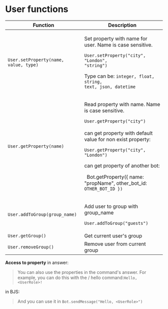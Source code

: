 # User functions

| Function                              | Description                                                                                                                                                                                                                                                                                                                                                                                          |
| ------------------------------------- | ---------------------------------------------------------------------------------------------------------------------------------------------------------------------------------------------------------------------------------------------------------------------------------------------------------------------------------------------------------------------------------------------------- |
| `User.setProperty(name, value, type)` | <p>Set property with name for user. Name is case sensitive.</p><p></p><p><code>User.setProperty("city", "London", "string")</code></p><p></p><p>Type can be: <code>integer, float, string, text, json, datetime</code></p>                                                                                                                                                                           |
| `User.getProperty(name)`              | <p>Read property with name. Name is case sensitive.</p><p></p><p><code>User.getProperty("city")</code><br><br>can get property with default value for non exist property:</p><p><code>User.getProperty("city", "London")</code></p><p><code></code></p><p>can get property of another bot:</p><p><code>  </code>Bot.getProperty({ name: "propName", other_bot_id:   <code>OTHER_BOT_ID })</code></p> |
| `User.addToGroup(group_name)`         | <p>Add user to group with group_name</p><p></p><p><code>User.addToGroup("guests")</code></p>                                                                                                                                                                                                                                                                                                         |
| `User.getGroup()`                     | Get current user's group                                                                                                                                                                                                                                                                                                                                                                             |
| `User.removeGroup()`                  | Remove user from current group                                                                                                                                                                                                                                                                                                                                                                       |

**Access to property** in answer:

> You can also use the properties in the command's answer. For example, you can do this with the / hello command:`Hello, <UserRole>!`

in BJS:

> And you can use it in `Bot.sendMessage("Hello, <UserRole>")`
